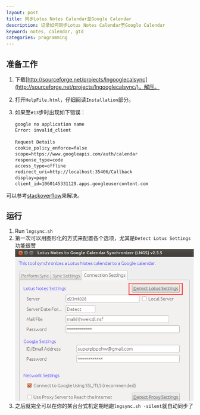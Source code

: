```yaml
---
layout: post
title: 同步Lotus Notes Calendar至Google Calendar
description: 记录如何同步Lotus Notes Calendar至Google Calendar
keyword: notes, calendar, gtd 
categories: programming
---
```


## 准备工作

1. 下载[http://sourceforge.net/projects/lngooglecalsync](http://sourceforge.net/projects/lngooglecalsync/)，解压。
2. 打开`HelpFile.html`，仔细阅读`Installation`部分。
3. 如果至`#13`步时出现如下错误：

	```
	google no application name
	Error: invalid_client

	Request Details
	cookie_policy_enforce=false
	scope=https://www.googleapis.com/auth/calendar
	response_type=code
	access_type=offline
	redirect_uri=http://localhost:35406/Callback
	display=page
	client_id=1060145331129.apps.googleusercontent.com
	```

可以参考[stackoverflow](http://stackoverflow.com/questions/18677244/error-invalid-client-no-application-name)来解决。

## 运行

1. Run `lngsync.sh`
2. 第一次可以用图形化的方式来配置各个选项，尤其是`Detect Lotus Settings`功能很赞
![](/images/201404/lngc.png)
3. 之后就完全可以在你的某台台式机定期地跑`lngsync.sh -silent`就自动同步了
